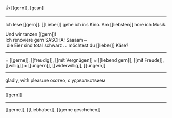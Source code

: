 👍 [[gern]], [ɡɛʁn]

---
Ich lese [[gern]]. [[Lieber]] gehe ich ins Kino. Am [[liebsten]] höre ich Musik.

Und wir tanzen [[gern]]!  
Ich renoviere gern
SASCHA: Saaaam – die Eier sind total schwarz … möchtest du [[lieber]] Käse?  


---
= [[gerne]], [[freudig]], [[mit Vergnügen]]
≈ [[liebend gern]], [[mit Freude]], [[willig]]
≠ [[ungern]], [[widerwillig]], [[ungern]]

---
gladly, with pleasure
охотно, с удовольствием

---
[[gern]]

---
[[gerne]], [[Liebhaber]], [[gerne geschehen]]
